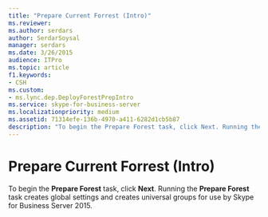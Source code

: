 ```yaml
---
title: "Prepare Current Forrest (Intro)"
ms.reviewer: 
ms.author: serdars
author: SerdarSoysal
manager: serdars
ms.date: 3/26/2015
audience: ITPro
ms.topic: article
f1.keywords:
- CSH
ms.custom:
- ms.lync.dep.DeployForestPrepIntro
ms.service: skype-for-business-server
ms.localizationpriority: medium
ms.assetid: 71314efe-136b-4970-a411-6282d1cb5b87
description: "To begin the Prepare Forest task, click Next. Running the Prepare Forest task creates global settings and creates universal groups for use by Skype for Business Server 2015."
---
```


# Prepare Current Forrest (Intro)
 
To begin the **Prepare Forest** task, click **Next**. Running the **Prepare Forest** task creates global settings and creates universal groups for use by Skype for Business Server 2015.
  

